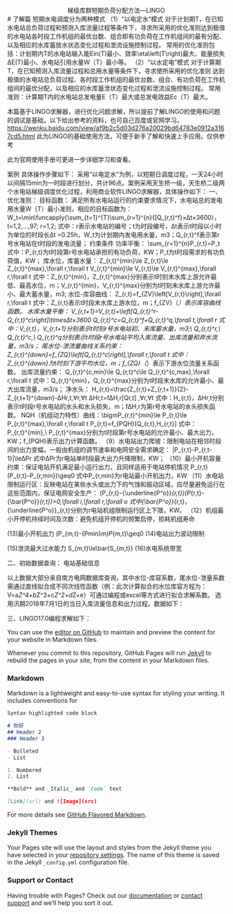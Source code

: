 <center>梯级库群短期负荷分配方法—LINGO</center>
# 了解篇
短期水电调度分为两种模式
（1）“以电定水”模式
对于计划期T，在已知水电站总负荷过程和预测入库流量过程等条件下，寻求所采用的优化准则达到极值的水电站各时段工作机组的最优台数、组合即有功负荷在工作机组间的最有分配、以及相应的水库蓄放水状态变化过程和泄流设施控制过程。
常用的优化准则包括：计划期内T的水电站输入能Ein(T)最小、效率\eta\left(T\right)最大、能量损失∆E(T)最小、水电站引用水量W（T）最小等。
（2）“以水定电”模式
对于计算期T，在已知预测入库流量过程和总用水量等条件下，寻求使所采用的优化准则
达到极值的水电站总负荷过程、各时段工作机组的最优台数、组合、有功负荷在工作机组间的最优分配，以及相应的水库蓄泄状态变化过程和泄流设施控制过程。
常用准则：计算期T内的水电站总发电量E（T）最大或总发电效益Ec（T）最大。

本篇基于LINGO求解器，进行优化问题求解，所以提前了解LINGO的使用和问题的调试是基础，以下给出参考的资料，也可自己百度或官网学习。
https://wenku.baidu.com/view/af9b2c5d03d276a20029bd64783e0912a3167cd5.html
此为LINGO的基础使用方法，可便于新手了解和快速上手应用。仅供参考
 
此为官网使用手册可更进一步详细学习和查看。

案例
具体操作步骤如下：
采用“以电定水”为例，以短期日调度过程，一天24小时以间隔15min为一时段进行划分，共计96点。案例采用天生桥一级，天生桥二级两个水电站梯级调度优化过程，利用商业软件LINGO求解器，具体操作如下：
一、优化准则：
目标函数：
满足所有水电站运行的约束要求情况下，水电站总的发电用水量W（T）最小准则，相应的目标函数为：
W_t=\min\funcapply{\sum_{t=1}^{T}\sum_{r=1}^{n}{[Q_{r,t}^f}×∆t×3600}，t=1,2,…,97; r=1,2;
式中：r表示水电站的编号；t为时段编号，∆t表示t时段以小时为单位的时段长∆t =0.25h，W_t为计划期内发电用水量，m3；Q_{r,t}^f表示第r号水电站在t时段的发电流量；
约束条件
	功率平衡：
\sum_{r=1}^{n}P_{r,t}=P_t
式中：P_{r,t}为t时段第r号水电站承担的有功负荷，KW；P_t为t时段需求的有功负荷值，KW； 
	库水位，库蓄水量：
Z_{r,t}^{min}\le Z_{r,t}\le Z_{r,t}^{max},\forall r,\forall t
V_{r,t}^{min}\le V_{r,t}\le V_{r,t}^{max},\forall r,\forall t
式中：Z_{r,t}^{min}，Z_{r,t}^{max}分别表示t时刻末水库上游允许最低、最高水位，m；V_{r,t}^{min}，V_{r,t}^{max}分别为t时刻末水库上游允许最小、最大蓄水量，m3; 
	水位-库容曲线：
Z_{r,t}=f_{ZV}\left[V_{r,t}\right],\forall r,\forall t
式中：Z_{r,t}表示t时段末水库上游水位，m；f_{ZV}（*）表示库容曲线函数。
	水库水量平衡：
V_{r,t+1}=V_{r,t}+\left[Q_{r,t}^r-Q_{r,t}^c\right]\times∆t×3600
Q_{r,t}^c=Q_{r,t}^f+Q_{r,t}^q,\forall t,\forall r
式中：V_{r,t}，V_{r,t+1}分别表示t时刻r号水电站初、末库蓄水量，m3;\ Q_{r,t}^r,\ Q_{r,t}^c,\ Q_{r,t}^q分别表示t时段r号水电站平均入库流量、出库流量和弃水流量，m3/s；
	尾水位-泄流量曲线关系约束：
Z_{r,t}^{down}=f_{ZQ}\left[Q_{r,t}^c\right],\forall r,\forall t
式中：Z_{r,t}^{down}为t时刻下游平均水位，m；f_{ZQ}（*）表示下游水位流量关系函数。
	出库流量约束：
Q_{r,t}^{c,min}\le Q_{r,t}^c\le Q_{r,t}^{c,max},\forall r,\forall t
   式中：Q_{r,t}^{min}，Q_{r,t}^{max}分别为t时段末水库的允许最小、最大出库流量，m3/s；
	净水头：
H_{r,t}=\frac{Z_{r,t}+Z_{r,t+1}}{2}-Z_{r,t+1}^{down}-∆Hr,t,∀r,∀t
∆Hr,t=f∆H,r[Qr,t] ,∀r,∀t
式中：H_{r,t}，∆Hr,t分别表示t时段r号水电站的水头和水头损失，m；f∆H,r为第r号水电站的水头损失函数。
	NQH（机组动力特性）曲线：\bigmP_{r,t}^{min}\le P_{r,t}\le P_{r,t}^{max},\forall r,\forall t
P_{r,t}=f_{PQH}[Q_{r,t},H_{r,t}]
式中：P_{r,t}^{min},\ P_{r,t}^{max}分别为t时段第r号水电站的允许最小、最大出力，KW；f_{PQH}表示出力计算函数。
（9）水电站出力爬坡：限制电站在相邻时段间的出力变幅，一般由机组的调节速率和电网安全需求确定：
|P_{r,t}-P_{r,t-1}|\le∆Pr
式中∆Pr为r电站单时段最大出力升降限制，KW；
（10）最小开机容量约束：保证电站开机满足最小运行出力，且同样适用于电站停机情况
P_{r,t}(P_{r,t}-P_{r,min})\geq0
   式中P_{r,min}为r电站最小开机出力，KW
（11）水电站限制运行区：反映电站在某些水头或出力下的气蚀和振动区域，应尽量避免运行在这些范围内，保证电网安全生产：
(P_{r,t}-{\underline{P^o}}_{r,t})(P_{r,t}-{\bar{P^o}}_{r,t})>0,\forall i,\forall r,\forall o
式中{\bar{P^o}}_{r,t}，{\underline{P^o}}_{r,t}分别为r电站机组限制运行区上下限，KW。
（12）机组最小开停机持续时间及次数：避免机组开停机的频繁启停，损耗机组寿命
   
(13)最小开机出力
(P_{m,t}-{Pmin}_m)P_{m,t}\geq0
(14)电站出力波动限制
      
(15)泄流最大过水能力
S_{m,t}\le\bar{S_{m,t}}
(16)水电系统带宽
      
二、初始数据查询：
电站基础信息
 
以上数据大部分来自南方电网数据库查询，其中水位-库容系数，尾水位-泄量系数需通过直线拟合成不同次线性函数（例：此次计算拟合的水位库容方程为：V=a*Z^4+b*Z^3+c*Z^2+d*Z+e）可通过编程或excel等方式进行拟合求解系数。
选用汛期2018年7月1日的当日入库流量信息和出力过程。数据如下：
 
三、LINGO17.0编程求解如下：

 

You can use the [editor on GitHub](https://github.com/DLUTzhanweiliu/testgitpages/edit/master/README.md) to maintain and preview the content for your website in Markdown files.

Whenever you commit to this repository, GitHub Pages will run [Jekyll](https://jekyllrb.com/) to rebuild the pages in your site, from the content in your Markdown files.

### Markdown

Markdown is a lightweight and easy-to-use syntax for styling your writing. It includes conventions for

```markdown
Syntax highlighted code block

# 你好
## Header 2
### Header 3

- Bulleted
- List

1. Numbered
2. List

**Bold** and _Italic_ and `Code` text

[Link](url) and ![Image](src)
```

For more details see [GitHub Flavored Markdown](https://guides.github.com/features/mastering-markdown/).

### Jekyll Themes

Your Pages site will use the layout and styles from the Jekyll theme you have selected in your [repository settings](https://github.com/DLUTzhanweiliu/testgitpages/settings). The name of this theme is saved in the Jekyll `_config.yml` configuration file.

### Support or Contact

Having trouble with Pages? Check out our [documentation](https://help.github.com/categories/github-pages-basics/) or [contact support](https://github.com/contact) and we’ll help you sort it out.

